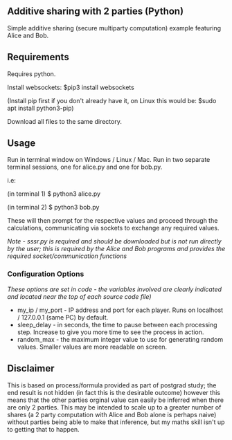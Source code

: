 ## Additive sharing with 2 parties (Python)
Simple additive sharing (secure multiparty computation) example featuring Alice and Bob.

## Requirements

Requires python. 

Install websockets: $pip3 install websockets

(Install pip first if you don't already have it, on Linux this would be: $sudo apt install python3-pip)

Download all files to the same directory.

## Usage

Run in terminal window on Windows / Linux / Mac.  Run in two separate terminal sessions, one for alice.py and one for bob.py. 

i.e:

(in terminal 1) $ python3 alice.py

(in terminal 2) $ python3 bob.py

These will then prompt for the respective values and proceed through the calculations, communicating via sockets to exchange any required values.

*Note - sssr.py is required and should be downloaded but is not run directly by the user; this is required by the Alice and Bob programs 
and provides the required socket/communication functions*

### Configuration Options
*These options are set in code - the variables involved are clearly indicated and located near the top of each source code file)*
* my_ip / my_port - IP address and port for each player.  Runs on localhost / 127.0.0.1 (same PC) by default.
* sleep_delay - in seconds, the time to pause between each processing step.  Increase to give you more time to see the process in action.
* random_max - the maximum integer value to use for generating random values.  Smaller values are more readable on screen.


## Disclaimer

This is based on process/formula provided as part of postgrad study; the end result is not hidden (in fact this is the desirable outcome) however
this means that the other parties orginal value can easily be inferred when there are only 2 parties.  This may be intended to scale up to a greater 
number of shares (a 2 party computation with Alice and Bob alone is perhaps naive) without parties being able to make that inference, but my 
maths skill isn't up to getting that to happen.
